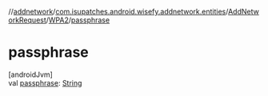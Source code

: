 //[addnetwork](../../../../index.md)/[com.isupatches.android.wisefy.addnetwork.entities](../../index.md)/[AddNetworkRequest](../index.md)/[WPA2](index.md)/[passphrase](passphrase.md)

# passphrase

[androidJvm]\
val [passphrase](passphrase.md): [String](https://kotlinlang.org/api/latest/jvm/stdlib/kotlin/-string/index.html)
